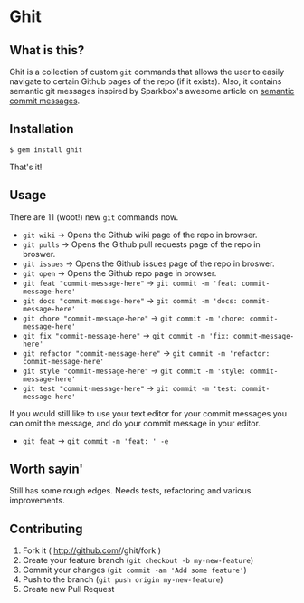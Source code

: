 Ghit
=============

## What is this?

Ghit is a collection of custom ```git``` commands that allows the user to easily navigate to
certain Github pages of the repo (if it exists). Also, it contains semantic git messages inspired by Sparkbox's awesome article on [semantic commit messages](http://seesparkbox.com/foundry/semantic_commit_messages).


## Installation

    $ gem install ghit

That's it!

## Usage

There are 11 (woot!) new ```git``` commands now.

* ```git wiki```    -> Opens the Github wiki page of the repo in browser.
* ```git pulls```   -> Opens the Github pull requests page of the repo in broswer.
* ```git issues```  -> Opens the Github issues page of the repo in broswer.
* ```git open```    -> Opens the Github repo page in browser.
* ```git feat "commit-message-here"``` -> ```git commit -m 'feat: commit-message-here'```
* ```git docs "commit-message-here"``` -> ```git commit -m 'docs: commit-message-here'```
* ```git chore "commit-message-here"``` -> ```git commit -m 'chore: commit-message-here'```
* ```git fix "commit-message-here"``` -> ```git commit -m 'fix: commit-message-here'```
* ```git refactor "commit-message-here"``` -> ```git commit -m 'refactor: commit-message-here'```
* ```git style "commit-message-here"``` -> ```git commit -m 'style: commit-message-here'```
* ```git test "commit-message-here"``` -> ```git commit -m 'test: commit-message-here'```

If you would still like to use your text editor for your commit messages
you can omit the message, and do your commit message in your editor.

* ```git feat``` -> ```git commit -m 'feat: ' -e```


## Worth sayin'
Still has some rough edges. Needs tests, refactoring and various improvements.

## Contributing

1. Fork it ( http://github.com/<my-github-username>/ghit/fork )
2. Create your feature branch (`git checkout -b my-new-feature`)
3. Commit your changes (`git commit -am 'Add some feature'`)
4. Push to the branch (`git push origin my-new-feature`)
5. Create new Pull Request

